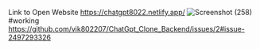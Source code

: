 Link to Open Website https://chatgpt8022.netlify.app/
![Screenshot (258)](https://github.com/user-attachments/assets/c16d0bc3-5663-43be-a356-3f902e1cf62b)
#working
https://github.com/vik802207/ChatGpt_Clone_Backend/issues/2#issue-2497293326
